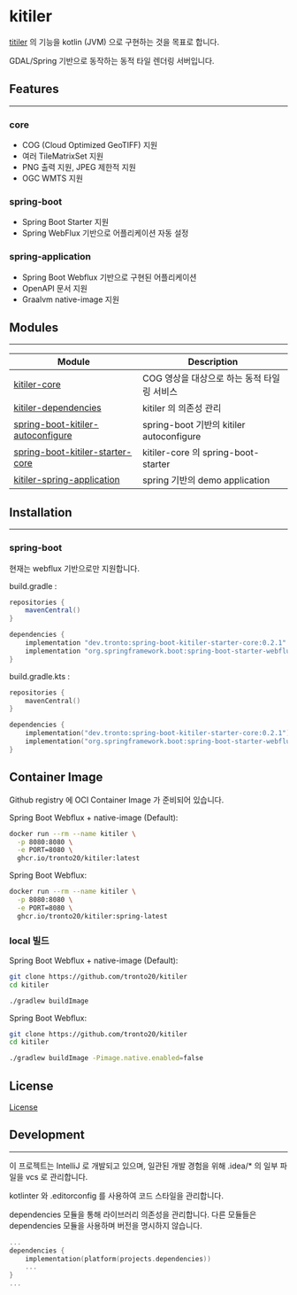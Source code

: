 # kitiler

[titiler](https://github.com/developmentseed/titiler) 의 기능을 kotlin (JVM) 으로 구현하는 것을 목표로 합니다.

GDAL/Spring 기반으로 동작하는 동적 타일 렌더링 서버입니다.

## Features

---

### core

- COG (Cloud Optimized GeoTIFF) 지원
- 여러 TileMatrixSet 지원
- PNG 출력 지원, JPEG 제한적 지원
- OGC WMTS 지원

### spring-boot

- Spring Boot Starter 지원
- Spring WebFlux 기반으로 어플리케이션 자동 설정 

### spring-application

- Spring Boot Webflux 기반으로 구현된 어플리케이션
- OpenAPI 문서 지원
- Graalvm native-image 지원

## Modules

---

| Module                                                                                                               | Description                           |
|----------------------------------------------------------------------------------------------------------------------|---------------------------------------|
| [kitiler-core](https://github.com/tronto20/kitiler/tree/main/core)                                                   | COG 영상을 대상으로 하는 동적 타일링 서비스            |
| [kitiler-dependencies](https://github.com/tronto20/kitiler/tree/main/dependencies)                                   | kitiler 의 의존성 관리                      |
| [spring-boot-kitiler-autoconfigure](https://github.com/tronto20/kitiler/tree/main/spring-boot-kitiler-autoconfigure) | spring-boot 기반의 kitiler autoconfigure |
| [spring-boot-kitiler-starter-core](https://github.com/tronto20/kitiler/tree/main/spring-boot-kitiler-starter-core)   | kitiler-core 의 spring-boot-starter    |
| [kitiler-spring-application](https://github.com/tronto20/kitiler/tree/main/spring-application)                       | spring 기반의 demo application           |

## Installation

---

### spring-boot

현재는 webflux 기반으로만 지원합니다.

build.gradle :
```groovy
repositories {
    mavenCentral()
}

dependencies {
    implementation "dev.tronto:spring-boot-kitiler-starter-core:0.2.1"
    implementation "org.springframework.boot:spring-boot-starter-webflux:3.4.0"
}
```

build.gradle.kts :
```kotlin
repositories {
    mavenCentral()
}

dependencies {
    implementation("dev.tronto:spring-boot-kitiler-starter-core:0.2.1")
    implementation("org.springframework.boot:spring-boot-starter-webflux:3.4.0")
}
```

## Container Image

Github registry 에 OCI Container Image 가 준비되어 있습니다.

Spring Boot Webflux + native-image (Default):
```bash
docker run --rm --name kitiler \
  -p 8080:8080 \
  -e PORT=8080 \
  ghcr.io/tronto20/kitiler:latest
```

Spring Boot Webflux:
```bash
docker run --rm --name kitiler \
  -p 8080:8080 \
  -e PORT=8080 \
  ghcr.io/tronto20/kitiler:spring-latest
```

### local 빌드

Spring Boot Webflux + native-image (Default):
```bash
git clone https://github.com/tronto20/kitiler
cd kitiler

./gradlew buildImage
```

Spring Boot Webflux:
```bash
git clone https://github.com/tronto20/kitiler
cd kitiler

./gradlew buildImage -Pimage.native.enabled=false
```


## License

[License](https://github.com/tronto20/kitiler/blob/main/LICENSE)


## Development

---

이 프로젝트는 IntelliJ 로 개발되고 있으며, 일관된 개발 경험을 위해 .idea/* 의 일부 파일을 vcs 로 관리합니다.

kotlinter 와 .editorconfig 를 사용하여 코드 스타일을 관리합니다.

dependencies 모듈을 통해 라이브러리 의존성을 관리합니다.
다른 모듈들은 dependencies 모듈을 사용하며 버전을 명시하지 않습니다.

```kotlin
...
dependencies {
    implementation(platform(projects.dependencies))
    ...
}
...
```

